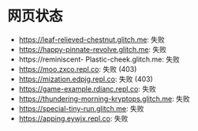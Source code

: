 # 网页状态
- https://leaf-relieved-chestnut.glitch.me: 失败
- https://happy-pinnate-revolve.glitch.me: 失败
- https://reminiscent- Plastic-cheek.glitch.me: 失败
- https://moo.zxco.repl.co: 失败 (403)
- https://mization.edpjg.repl.co: 失败 (403)
- https://game-example.rdianc.repl.co: 失败
- https://thundering-morning-kryptops.glitch.me: 失败
- https://special-tiny-run.glitch.me: 失败
- https://apping.eywjx.repl.co: 失败
